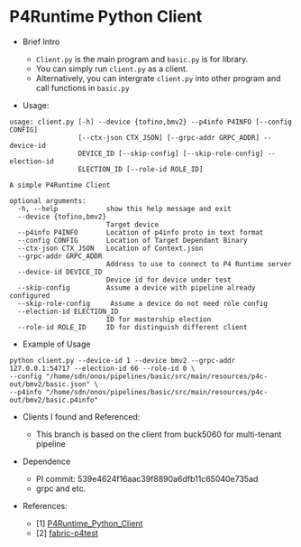 # P4Runtime Python Client

- Brief Intro
    - `Client.py` is the main program and `basic.py` is for library.
    - You can simply run `client.py` as a client.
    - Alternatively, you can intergrate `client.py` into other program and call functions in `basic.py`

- Usage:
```
usage: client.py [-h] --device {tofino,bmv2} --p4info P4INFO [--config CONFIG]
                 [--ctx-json CTX_JSON] [--grpc-addr GRPC_ADDR] --device-id
                 DEVICE_ID [--skip-config] [--skip-role-config] --election-id
                 ELECTION_ID [--role-id ROLE_ID]

A simple P4Runtime Client

optional arguments:
  -h, --help            show this help message and exit
  --device {tofino,bmv2}
                        Target device
  --p4info P4INFO       Location of p4info proto in text format
  --config CONFIG       Location of Target Dependant Binary
  --ctx-json CTX_JSON   Location of Context.json
  --grpc-addr GRPC_ADDR
                        Address to use to connect to P4 Runtime server
  --device-id DEVICE_ID
                        Device id for device under test
  --skip-config         Assume a device with pipeline already configured
  --skip-role-config     Assume a device do not need role config
  --election-id ELECTION_ID
                        ID for mastership election
  --role-id ROLE_ID     ID for distinguish different client
```

- Example of Usage
```
python client.py --device-id 1 --device bmv2 --grpc-addr 127.0.0.1:54717 --election-id 66 --role-id 0 \
--config "/home/sdn/onos/pipelines/basic/src/main/resources/p4c-out/bmv2/basic.json" \
--p4info "/home/sdn/onos/pipelines/basic/src/main/resources/p4c-out/bmv2/basic.p4info"
```

- Clients I found and Referenced:
    - This branch is based on the client from buck5060 for multi-tenant pipeline


- Dependence
    - PI commit: 539e4624f16aac39f8890a6dfb11c65040e735ad
    - grpc and etc.

- References:
    - [1] [P4Runtime_Python_Client](https://github.com/buck5060/P4Runtime_Python_Client.git)
    - [2] [fabric-p4test](https://github.com/opennetworkinglab/fabric-p4test)
